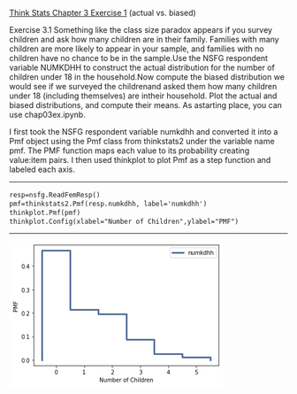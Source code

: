 [Think Stats Chapter 3 Exercise 1](http://greenteapress.com/thinkstats2/html/thinkstats2004.html#toc31) (actual vs. biased)

Exercise 3.1 Something like the class size paradox appears if you survey
children and ask how many children are in their family. Families with many
children are more likely to appear in your sample, and families with no children have no chance to be in the sample.Use the NSFG respondent variable NUMKDHH to construct the actual distribution for the number of children under 18 in the household.Now compute the biased distribution we would see if we surveyed the childrenand asked them how many children under 18 (including themselves) are intheir household.
Plot the actual and biased distributions, and compute their means. As astarting place, you can use chap03ex.ipynb.

I first took the NSFG respondent variable numkdhh and converted it into a Pmf object using the Pmf class from thinkstats2 under the variable name pmf. The PMF function maps each value to its probability creating value:item pairs. I then used thinkplot to plot Pmf as a step function and labeled each axis.

---

    resp=nsfg.ReadFemResp()
    pmf=thinkstats2.Pmf(resp.numkdhh, label='numkdhh')
    thinkplot.Pmf(pmf)
    thinkplot.Config(xlabel="Number of Children",ylabel="PMF")
    
---

![Unbiased distribution of number of children under 18 per household](../../img/ch3ex1.png)
